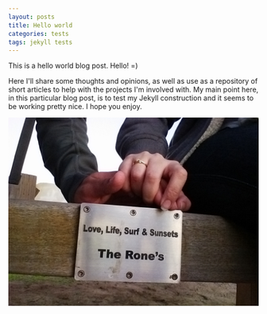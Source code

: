 ```yaml
---
layout: posts
title: Hello world
categories: tests
tags: jekyll tests
---
```


This is a hello world blog post. Hello! =)

<!-- Split Here - Snapshot -->

Here I'll share some thoughts and opinions, as well as use as a
repository of short articles to help with the projects I'm involved
with. My main point here, in this particular blog post, is to test my
Jekyll construction and it seems to be working pretty nice. I hope you
enjoy.

<img src="/files/posts/2015-05-01/SunsetCliffs.jpg" alt="Sunset Cliffs
@ San Diego" class='post-img' />
